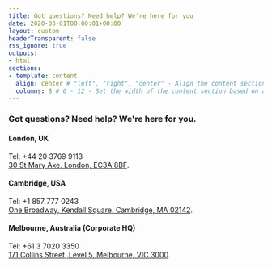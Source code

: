 ```yaml
---
title: Got questions? Need help? We're here for you 
date: 2020-03-01T00:00:01+00:00
layout: custom
headerTransparent: false
rss_ignore: true
outputs:
- html
sections:
- template: content
  align: center # "left", "right", "center" - Align the content section
  columns: 8 # 6 - 12 - Set the width of the content section based on a 12 column grid
---
```

### Got questions? Need help? We're here for you.
#### London, UK   
Tel: +44 20 3769 9113    
[30 St Mary Axe, London, EC3A 8BF](https://goo.gl/maps/8t61DzgYSFNDXAvY9).

#### Cambridge, USA
Tel: +1 857 777 0243   
[One Broadway, Kendall Square, Cambridge, MA 02142](https://goo.gl/maps/CjWypT9WJVqZHXfG8).

#### Melbourne, Australia (Corporate HQ)   
Tel: +61 3 7020 3350   
[171 Collins Street, Level 5, Melbourne, VIC 3000](https://goo.gl/maps/1qgRsJ8fi1TZYFUC6).


